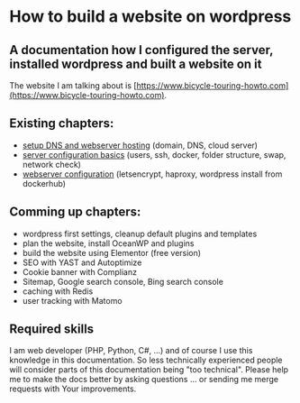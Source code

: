 # How to build a website on wordpress

## A documentation how I configured the server, installed wordpress and built a website on it

The website I am talking about is [https://www.bicycle-touring-howto.com](https://www.bicycle-touring-howto.com).

## Existing chapters:

- [setup DNS and webserver hosting](./docs/01_dns_and_server_hosting.md) (domain, DNS, cloud server)
- [server configuration basics](./docs/02_server_configuration.md) (users, ssh, docker, folder structure, swap, network check)
- [webserver configuration](./docs/03_webserver_configuration.md) (letsencrypt, haproxy, wordpress install from dockerhub)

## Comming up chapters:

- wordpress first settings, cleanup default plugins and templates
- plan the website, install OceanWP and plugins
- build the website using Elementor (free version)
- SEO with YAST and Autoptimize
- Cookie banner with Complianz
- Sitemap, Google search console, Bing search console
- caching with Redis
- user tracking with Matomo

## Required skills

I am web developer (PHP, Python, C#, ...) and of course I use this knowledge in this documentation. So less technically experienced people will consider parts of this documentation being "too technical". Please help me to make the docs better by asking questions ... or sending me merge requests with Your improvements.
